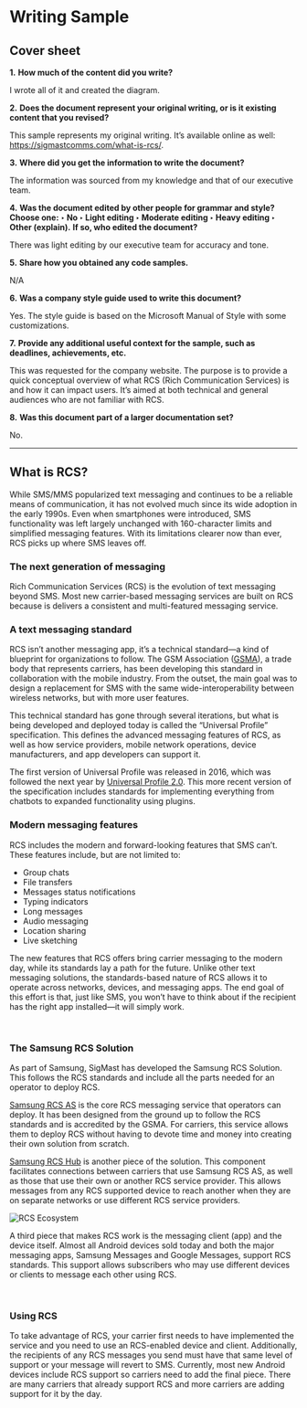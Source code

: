 # Writing Sample 

## Cover sheet
**1.** **How much of the content did you write?** 

I wrote all of it and created the diagram. 

**2.** **Does the document represent your original writing, or is it existing content that you revised?**

This sample represents my original writing. It’s available online as well: https://sigmastcomms.com/what-is-rcs/. 

**3.** **Where did you get the information to write the document?**

The information was sourced from my knowledge and that of our executive team. 

**4.** **Was the document edited by other people for grammar and style? Choose one:**
**‣ No ‣ Light editing ‣ Moderate editing ‣ Heavy editing ‣ Other (explain).**
**If so, who edited the document?** 

There was light editing by our executive team for accuracy and tone. 

**5.** **Share how you obtained any code samples.** 

N/A

**6.** **Was a company style guide used to write this document?** 

Yes. The style guide is based on the Microsoft Manual of Style with some customizations. 

**7.** **Provide any additional useful context for the sample, such as deadlines, achievements, etc.**

This was requested for the company website. The purpose is to provide a quick conceptual overview of what RCS (Rich Communication Services) is and how it can impact users. It’s aimed at both technical and general audiences who are not familiar with RCS. 
 
**8.** **Was this document part of a larger documentation set?** 

No.

--- 

## What is RCS?

While SMS/MMS popularized text messaging and continues to be a reliable means of communication, it has not evolved much since its wide adoption in the early 1990s. Even when smartphones were introduced, SMS functionality was left largely unchanged with 160-character limits and simplified messaging features. With its limitations clearer now than ever, RCS picks up where SMS leaves off.

### The next generation of messaging

Rich Communication Services (RCS) is the evolution of text messaging beyond SMS. Most new carrier-based messaging services are built on RCS because is delivers a consistent and multi-featured messaging service.

### A text messaging standard

RCS isn’t another messaging app, it’s a technical standard—a kind of blueprint for organizations to follow. The GSM Association ([GSMA](https://www.gsma.com/)), a trade body that represents carriers, has been developing this standard in collaboration with the mobile industry. From the outset, the main goal was to design a replacement for SMS with the same wide-interoperability between wireless networks, but with more user features.

This technical standard has gone through several iterations, but what is being developed and deployed today is called the “Universal Profile” specification. This defines the advanced messaging features of RCS, as well as how service providers, mobile network operations, device manufacturers, and app developers can support it.

The first version of Universal Profile was released in 2016, which was followed the next year by [Universal Profile 2.0](https://www.gsma.com/futurenetworks/rcs/universal-profile/). This more recent version of the specification includes standards for implementing everything from chatbots to expanded functionality using plugins.

### Modern messaging features

RCS includes the modern and forward-looking features that SMS can’t. These features include, but are not limited to:
- Group chats
- File transfers
- Messages status notifications
- Typing indicators
- Long messages
- Audio messaging
- Location sharing
- Live sketching

The new features that RCS offers bring carrier messaging to the modern day, while its standards lay a path for the future. Unlike other text messaging solutions, the standards-based nature of RCS allows it to operate across networks, devices, and messaging apps. The end goal of this effort is that, just like SMS, you won’t have to think about if the recipient has the right app installed—it will simply work.

<div style="page-break-after: always; visibility: hidden"> 
\pagebreak 
</div>

### The Samsung RCS Solution

As part of Samsung, SigMast has developed the Samsung RCS Solution. This follows the RCS standards and include all the parts needed for an operator to deploy RCS.

[Samsung RCS AS](https://sigmastcomms.com/products/samsung-rcs-as/) is the core RCS messaging service that operators can deploy. It has been designed from the ground up to follow the RCS standards and is accredited by the GSMA. For carriers, this service allows them to deploy RCS without having to devote time and money into creating their own solution from scratch.

[Samsung RCS Hub](https://sigmastcomms.com/products/samsung-rcs-hub/) is another piece of the solution. This component facilitates connections between carriers that use Samsung RCS AS, as well as those that use their own or another RCS service provider. This allows messages from any RCS supported device to reach another when they are on separate networks or use different RCS service providers.

![RCS Ecosystem](https://github.com/dgnicholson/Google-Samples/blob/master/images/RCS_Ecosystem.png)

A third piece that makes RCS work is the messaging client (app) and the device itself. Almost all Android devices sold today and both the major messaging apps, Samsung Messages and Google Messages, support RCS standards. This support allows subscribers who may use different devices or clients to message each other using RCS.

<div style="page-break-after: always; visibility: hidden"> 
\pagebreak 
</div>

### Using RCS

To take advantage of RCS, your carrier first needs to have implemented the service and you need to use an RCS-enabled device and client. Additionally, the recipients of any RCS messages you send must have that same level of support or your message will revert to SMS. Currently, most new Android devices include RCS support so carriers need to add the final piece. There are many carriers that already support RCS and more carriers are adding support for it by the day.


